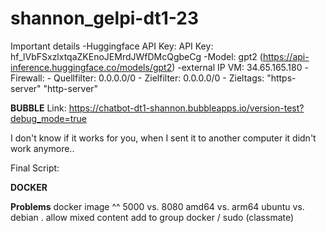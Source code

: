 # shannon_gelpi-dt1-23

Important details
-Huggingface API Key: API Key: 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
-Model: gpt2 (https://api-inference.huggingface.co/models/gpt2)
-external IP VM: 34.65.165.180
-Firewall: 
    - Quellfilter: 0.0.0.0/0
    - Zielfilter: 0.0.0.0/0
    - Zieltags: "https-server" "http-server"



**BUBBLE**
Link: https://chatbot-dt1-shannon.bubbleapps.io/version-test?debug_mode=true

I don't know if it works for you, when I sent it to another computer it didn't work anymore.. 

Final Script:

<script>
  document.getElementById('chat_submit').addEventListener('click', function() {
    // Get user message from input field
    var userMessage = document.getElementById('chat_input').value;
    
    // Call Hugging Face API
    fetch('http://34.65.165.180:5000/chat?model_id=gpt2&huggingface_token=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&input=' + encodeURIComponent(userMessage))
      .then(response => response.json())
      .then(data => {
        // Get output from the API response
        var outputMessage = data.ack;
        
        // Concatenate input and output
        var finalMessage = userMessage + ' ' + outputMessage;
        
        // Display the result in the output element
        document.getElementById('chat_output').innerText = finalMessage;
      })
      .catch(error => console.error('Error:', error));
  });
</script>




**DOCKER**






**Problems**
docker image ^^
5000 vs. 8080
amd64 vs. arm64
ubuntu vs. debian
. 
allow mixed content
add to group docker / sudo (classmate)
